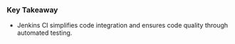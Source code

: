 ### Key Takeaway
- Jenkins CI simplifies code integration and ensures code quality through automated testing.
